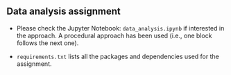 ## Data analysis assignment

- Please check the Jupyter Notebook: `data_analysis.ipynb` if interested in the approach. A procedural approach has been used (i.e., one block follows the next one).

- `requirements.txt` lists all the packages and dependencies used for the assignment.
